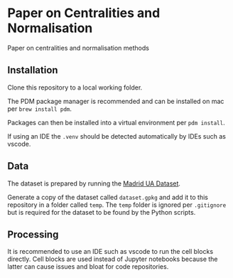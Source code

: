 # Paper on Centralities and Normalisation

Paper on centralities and normalisation methods

## Installation

Clone this repository to a local working folder.

The PDM package manager is recommended and can be installed on mac per `brew install pdm`.

Packages can then be installed into a virtual environment per `pdm install`.

If using an IDE the `.venv` should be detected automatically by IDEs such as vscode.

## Data

The dataset is prepared by running the [Madrid UA Dataset](https://github.com/songololo/madrid-ua-dataset).

Generate a copy of the dataset called `dataset.gpkg` and add it to this repository in a folder called `temp`. The `temp` folder is ignored per `.gitignore` but is required for the dataset to be found by the Python scripts.

## Processing

It is recommended to use an IDE such as vscode to run the cell blocks directly. Cell blocks are used instead of Jupyter notebooks because the latter can cause issues and bloat for code repositories.
